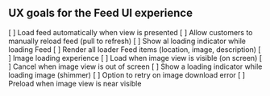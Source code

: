 ## UX goals for the Feed UI experience

[ ] Load feed automatically when view is presented
[ ] Allow customers to manually reload feed (pull to refresh)
[ ] Show al loading indicator while loading Feed
[ ] Render all loader Feed items (location, image, description)
[ ] Image loading experience
    [ ] Load when image view is visible (on screen)
    [ ] Cancel when image view is out of screen
    [ ] Show a loading indicator while loading image (shimmer)
    [ ] Option to retry on image download error
    [ ] Preload when image view is near visible
